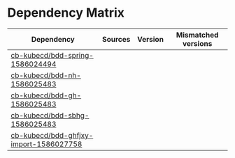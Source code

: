 # Dependency Matrix

Dependency | Sources | Version | Mismatched versions
---------- | ------- | ------- | -------------------
[cb-kubecd/bdd-spring-1586024494](https://github.com/cb-kubecd/bdd-spring-1586024494.git) |  | []() | 
[cb-kubecd/bdd-nh-1586025483](https://github.com/cb-kubecd/bdd-nh-1586025483.git) |  | []() | 
[cb-kubecd/bdd-gh-1586025483](https://github.com/cb-kubecd/bdd-gh-1586025483.git) |  | []() | 
[cb-kubecd/bdd-sbhg-1586025483](https://github.com/cb-kubecd/bdd-sbhg-1586025483.git) |  | []() | 
[cb-kubecd/bdd-ghfjxy-import-1586027758](https://github.com/cb-kubecd/bdd-ghfjxy-import-1586027758.git) |  | []() | 
